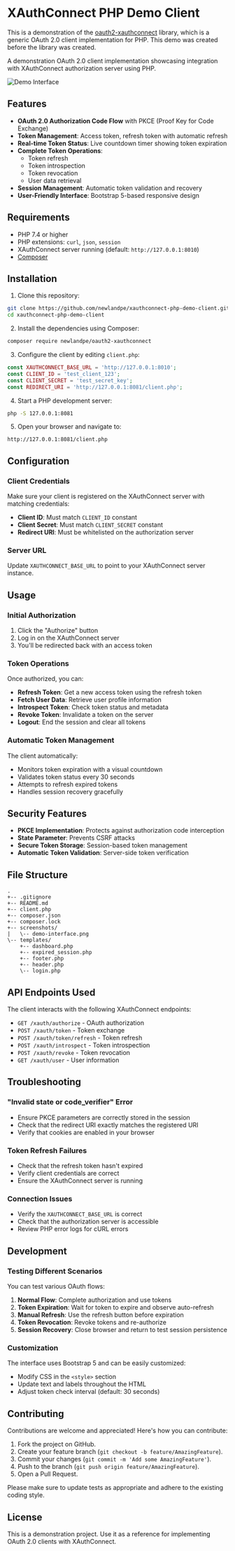 # XAuthConnect PHP Demo Client

This is a demonstration of the [oauth2-xauthconnect](https://github.com/newlandpe/oauth2-xauthconnect) library, which is a generic OAuth 2.0 client implementation for PHP. This demo was created before the library was created.

A demonstration OAuth 2.0 client implementation showcasing integration with XAuthConnect authorization server using PHP.

![Demo Interface](screenshots/demo-interface.png)

## Features

- **OAuth 2.0 Authorization Code Flow** with PKCE (Proof Key for Code Exchange)
- **Token Management**: Access token, refresh token with automatic refresh
- **Real-time Token Status**: Live countdown timer showing token expiration
- **Complete Token Operations**:
  - Token refresh
  - Token introspection
  - Token revocation
  - User data retrieval
- **Session Management**: Automatic token validation and recovery
- **User-Friendly Interface**: Bootstrap 5-based responsive design

## Requirements

- PHP 7.4 or higher
- PHP extensions: `curl`, `json`, `session`
- XAuthConnect server running (default: `http://127.0.0.1:8010`)
- [Composer](https://getcomposer.org/)

## Installation

1. Clone this repository:
```bash
git clone https://github.com/newlandpe/xauthconnect-php-demo-client.git
cd xauthconnect-php-demo-client
```

2. Install the dependencies using Composer:
```bash
composer require newlandpe/oauth2-xauthconnect
```

3. Configure the client by editing `client.php`:
```php
const XAUTHCONNECT_BASE_URL = 'http://127.0.0.1:8010';
const CLIENT_ID = 'test_client_123';
const CLIENT_SECRET = 'test_secret_key';
const REDIRECT_URI = 'http://127.0.0.1:8081/client.php';
```

4. Start a PHP development server:
```bash
php -S 127.0.0.1:8081
```

5. Open your browser and navigate to:
```
http://127.0.0.1:8081/client.php
```

## Configuration

### Client Credentials

Make sure your client is registered on the XAuthConnect server with matching credentials:

- **Client ID**: Must match `CLIENT_ID` constant
- **Client Secret**: Must match `CLIENT_SECRET` constant
- **Redirect URI**: Must be whitelisted on the authorization server

### Server URL

Update `XAUTHCONNECT_BASE_URL` to point to your XAuthConnect server instance.

## Usage

### Initial Authorization

1. Click the "Authorize" button
2. Log in on the XAuthConnect server
3. You'll be redirected back with an access token

### Token Operations

Once authorized, you can:

- **Refresh Token**: Get a new access token using the refresh token
- **Fetch User Data**: Retrieve user profile information
- **Introspect Token**: Check token status and metadata
- **Revoke Token**: Invalidate a token on the server
- **Logout**: End the session and clear all tokens

### Automatic Token Management

The client automatically:
- Monitors token expiration with a visual countdown
- Validates token status every 30 seconds
- Attempts to refresh expired tokens
- Handles session recovery gracefully

## Security Features

- **PKCE Implementation**: Protects against authorization code interception
- **State Parameter**: Prevents CSRF attacks
- **Secure Token Storage**: Session-based token management
- **Automatic Token Validation**: Server-side token verification

## File Structure

```
.
+-- .gitignore
+-- README.md
+-- client.php
+-- composer.json
+-- composer.lock
+-- screenshots/
|   \-- demo-interface.png
\-- templates/
    +-- dashboard.php
    +-- expired_session.php
    +-- footer.php
    +-- header.php
    \-- login.php
```

## API Endpoints Used

The client interacts with the following XAuthConnect endpoints:

- `GET /xauth/authorize` - OAuth authorization
- `POST /xauth/token` - Token exchange
- `POST /xauth/token/refresh` - Token refresh
- `POST /xauth/introspect` - Token introspection
- `POST /xauth/revoke` - Token revocation
- `GET /xauth/user` - User information

## Troubleshooting

### "Invalid state or code_verifier" Error

- Ensure PKCE parameters are correctly stored in the session
- Check that the redirect URI exactly matches the registered URI
- Verify that cookies are enabled in your browser

### Token Refresh Failures

- Check that the refresh token hasn't expired
- Verify client credentials are correct
- Ensure the XAuthConnect server is running

### Connection Issues

- Verify the `XAUTHCONNECT_BASE_URL` is correct
- Check that the authorization server is accessible
- Review PHP error logs for cURL errors

## Development

### Testing Different Scenarios

You can test various OAuth flows:

1. **Normal Flow**: Complete authorization and use tokens
2. **Token Expiration**: Wait for token to expire and observe auto-refresh
3. **Manual Refresh**: Use the refresh button before expiration
4. **Token Revocation**: Revoke tokens and re-authorize
5. **Session Recovery**: Close browser and return to test session persistence

### Customization

The interface uses Bootstrap 5 and can be easily customized:

- Modify CSS in the `<style>` section
- Update text and labels throughout the HTML
- Adjust token check interval (default: 30 seconds)

## Contributing

Contributions are welcome and appreciated! Here's how you can contribute:

1. Fork the project on GitHub.
2. Create your feature branch (`git checkout -b feature/AmazingFeature`).
3. Commit your changes (`git commit -m 'Add some AmazingFeature'`).
4. Push to the branch (`git push origin feature/AmazingFeature`).
5. Open a Pull Request.

Please make sure to update tests as appropriate and adhere to the existing coding style.

## License

This is a demonstration project. Use it as a reference for implementing OAuth 2.0 clients with XAuthConnect.
